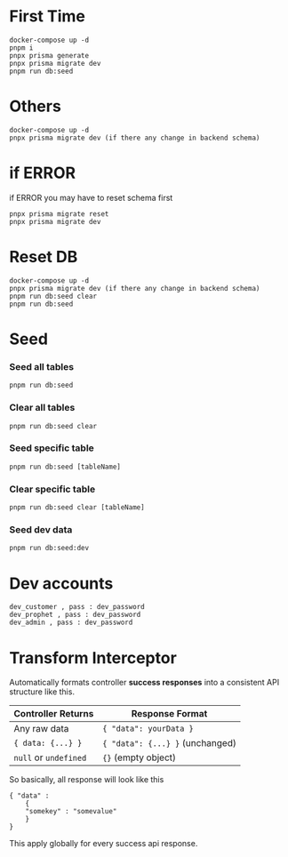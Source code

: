 # First Time

```
docker-compose up -d
pnpm i
pnpx prisma generate
pnpx prisma migrate dev
pnpm run db:seed
```

# Others

```
docker-compose up -d
pnpx prisma migrate dev (if there any change in backend schema)
```

# if ERROR

if ERROR you may have to reset schema first

```
pnpx prisma migrate reset
pnpx prisma migrate dev
```

# Reset DB

```
docker-compose up -d
pnpx prisma migrate dev (if there any change in backend schema)
pnpm run db:seed clear
pnpm run db:seed
```

# Seed

### Seed all tables
```
pnpm run db:seed
```
### Clear all tables
```
pnpm run db:seed clear
```
### Seed specific table
```
pnpm run db:seed [tableName]
```
### Clear specific table
```
pnpm run db:seed clear [tableName]
```
### Seed dev data
```
pnpm run db:seed:dev
```
# Dev accounts
```
dev_customer , pass : dev_password
dev_prophet , pass : dev_password
dev_admin , pass : dev_password
```
# Transform Interceptor

Automatically formats controller **success responses** into a consistent API structure like this.


| Controller Returns | Response Format |
|---|---|
| Any raw data | `{ "data": yourData }` |
| `{ data: {...} }` | `{ "data": {...} }` (unchanged) |
| `null` or `undefined` | `{}` (empty object) |

So basically, all response will look like this
```
{ "data" : 
    {
    "somekey" : "somevalue"
    }
}
```
This apply globally for every success api response.